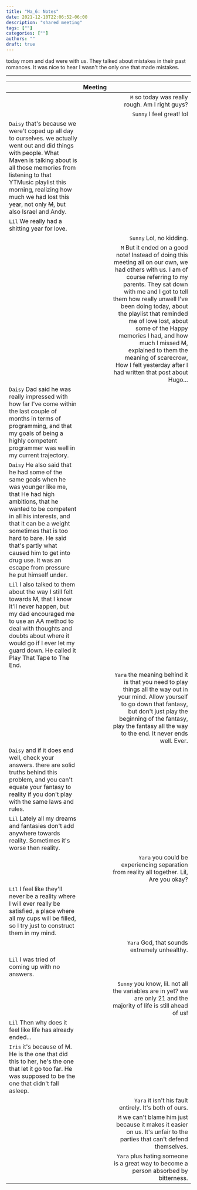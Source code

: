 ```yaml
---
title: "Ma_6: Notes"
date: 2021-12-10T22:06:52-06:00
description: "shared meeting"
tags: [""]
categories: [""]
authors: ""
draft: true
---
```

today mom and dad were with us. They talked about mistakes in their past romances. It was nice to hear I wasn't the only one that made mistakes.
___
||Meeting||
|:--|---|--:|
| || `M` so today was really rough. Am I right guys? |
| || `Sunny` I feel great! lol |
| `Daisy` that's because we were't coped up all day to ourselves. we actually went out and did things with people. What Maven is talking about is all those memories from listening to that YTMusic playlist this morning, realizing how much we had lost this year, not only ~~M~~, but also Israel and Andy. || |
| `Lil` We really had a shitting year for love. || |
| || `Sunny` Lol, no kidding. |
| || `M` But it ended on a good note! Instead of doing this meeting all on our own, we had others with us. I am of course referring to my parents. They sat down with me and I got to tell them how really unwell I've been doing today, about the playlist that reminded me of love lost, about some of the Happy memories I had, and how much I missed ~~M~~, explained to them the meaning of scarecrow, How I felt yesterday after I had written that post about Hugo... |
| `Daisy` Dad said he was really impressed with how far I've come within the last couple of months in terms of programming, and that my goals of being a highly competent programmer was well in my current trajectory. || |
| `Daisy` He also said that he had some of the same goals when he was younger like me, that He had high ambitions, that he wanted to be competent in all his interests, and that it can be a weight sometimes that is too hard to bare. He said that's partly what caused him to get into drug use. It was an escape from pressure he put himself under. || |
| `Lil` I also talked to them about the way I still felt towards ~~M~~, that I know it'll never happen, but my dad encouraged me to use an AA method to deal with thoughts and doubts about where it would go if I ever let my guard down. He called it Play That Tape to The End. || |
| || `Yara` the meaning behind it is that you need to play things all the way out in your mind. Allow yourself to go down that fantasy, but don't just play the beginning of the fantasy, play the fantasy all the way to the end. It never ends well. Ever. |
| `Daisy` and if it does end well, check your answers. there are solid truths behind this problem, and you can't equate your fantasy to reality if you don't play with the same laws and rules. || |
| `Lil` Lately all my dreams and fantasies don't add anywhere towards reality. Sometimes it's worse then reality. || |
| || `Yara` you could be experiencing separation from reality all together. Lil, Are you okay? |
| `Lil` I feel like they'll never be a reality where I will ever really be satisfied, a place where all my cups will be filled, so I try just to construct them in my mind. || |
| || `Yara` God, that sounds extremely unhealthy. |
| `Lil` I was tried of coming up with no answers. || |
| || `Sunny` you know, lil. not all the variables are in yet? we are only 21 and the majority of life is still ahead of us! |
| `Lil` Then why does it feel like life has already ended... || |
| `Iris` it's because of ~~M~~. He is the one that did this to her, he's the one that let it go too far.  He was supposed to be the one that didn't fall asleep. || |
| || `Yara` it isn't his fault entirely. It's both of ours. |
| || `M` we can't blame him just because it makes it easier on us. It's unfair to the parties that can't defend themselves. |
| || `Yara` plus hating someone is a great way to become a person absorbed by bitterness.  |


